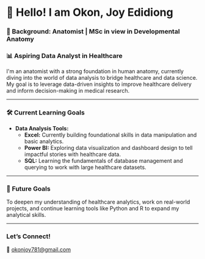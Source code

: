 # 👋 Hello! I am Okon, Joy Edidiong

### 🧬 Background: Anatomist | MSc in view in Developmental Anatomy  
### 📊 Aspiring Data Analyst in Healthcare  

I'm an anatomist with a strong foundation in human anatomy, currently diving into the world of data analysis to bridge healthcare and data science. My goal is to leverage data-driven insights to improve healthcare delivery and inform decision-making in medical research.

---

### 🛠 Current Learning Goals

- **Data Analysis Tools:**  
  - **Excel:** Currently building foundational skills in data manipulation and basic analytics.  
  - **Power BI:** Exploring data visualization and dashboard design to tell impactful stories with healthcare data.  
  - **SQL:** Learning the fundamentals of database management and querying to work with large healthcare datasets.

---



### 🌱 Future Goals

To deepen my understanding of healthcare analytics, work on real-world projects, and continue learning tools like Python and R to expand my analytical skills.

---

### Let’s Connect!

📧 okonjoy781@gmail.com


